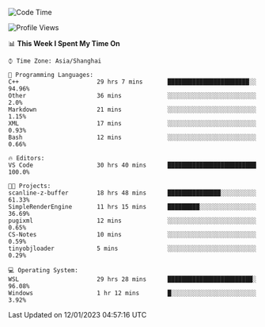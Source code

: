 <!--START_SECTION:waka-->
![Code Time](http://img.shields.io/badge/Code%20Time-582%20hrs%201%20min-blue)

![Profile Views](http://img.shields.io/badge/Profile%20Views-1-blue)

📊 **This Week I Spent My Time On** 

```text
⌚︎ Time Zone: Asia/Shanghai

💬 Programming Languages: 
C++                      29 hrs 7 mins       ███████████████████████░░   94.96% 
Other                    36 mins             ░░░░░░░░░░░░░░░░░░░░░░░░░   2.0% 
Markdown                 21 mins             ░░░░░░░░░░░░░░░░░░░░░░░░░   1.15% 
XML                      17 mins             ░░░░░░░░░░░░░░░░░░░░░░░░░   0.93% 
Bash                     12 mins             ░░░░░░░░░░░░░░░░░░░░░░░░░   0.66%

🔥 Editors: 
VS Code                  30 hrs 40 mins      █████████████████████████   100.0%

🐱‍💻 Projects: 
scanline-z-buffer        18 hrs 48 mins      ███████████████░░░░░░░░░░   61.33% 
SimpleRenderEngine       11 hrs 15 mins      █████████░░░░░░░░░░░░░░░░   36.69% 
pugixml                  12 mins             ░░░░░░░░░░░░░░░░░░░░░░░░░   0.65% 
CS-Notes                 10 mins             ░░░░░░░░░░░░░░░░░░░░░░░░░   0.59% 
tinyobjloader            5 mins              ░░░░░░░░░░░░░░░░░░░░░░░░░   0.29%

💻 Operating System: 
WSL                      29 hrs 28 mins      ████████████████████████░   96.08% 
Windows                  1 hr 12 mins        █░░░░░░░░░░░░░░░░░░░░░░░░   3.92%

```


 Last Updated on 12/01/2023 04:57:16 UTC
<!--END_SECTION:waka-->